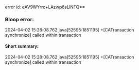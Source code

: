 error id: eAV9WYrrc+LAzwp6sLINFQ==
### Bloop error:

2024-04-02 15:28:08.762 java[52595:1851195] +[CATransaction synchronize] called within transaction
#### Short summary: 

2024-04-02 15:28:08.762 java[52595:1851195] +[CATransaction synchronize] called within transaction
